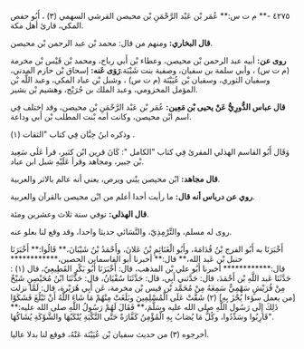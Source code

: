 ٤٢٧٥ -** م ت س:** عُمَر بْن عَبْد الرَّحْمَنِ بْن محيصن القرشي السهمي (٣) ، أَبُو حفص المكي، قارئ أهل مكة.

**قال البخاري:** ومنهم من قال: محمد بْن عبد الرحمن بْن محيصن.

**روى عن:** أبيه عبد الرحمن بْن محيصن، وعطاء بْن أَبي رباح، ومحمد بْن قَيْس بْن مخرمة (م ت س) ، وأبي سلمة بن سفيان، وصفية بنت شَيْبَة.**رَوَى عَنه:** إسحاق بْن حازم المدني، وسفيان الثوري، وسفيان بْن عُيَيْنَة (م ت س) ، وشبل بْن عباد المكي، وعبد اللَّه بْن المؤمل المخزومي، وعبد الملك بن جُرَيْج، وهشيم بْن بشير.

**قال عباس الدُّورِيُّ عَنْ يحيى بْن مَعِين:** عُمَر بْن عَبْد الرَّحْمَنِ بْن محيصن، وقد اختلف فِي اسم ابْن محيصن، وكانت أمه بْنت المطلب بْن أَبي وداعة.

وذكره ابنُ حِبَّان فِي كتاب "الثقات (١) .

وَقَال أَبُو القاسم الهذلي المقرئ فِي كتاب "الكامل ": كَانَ قرين ابْن كثير، قرأ عَلَى سَعِيد بْن جبير، ومجاهد وقرأ عَلَيْهِ شبل ابن عباد.

**قال مجاهد:** ابْن محيصن يبْني ويرص، يعني أنه عالم بالاثر والعربية.

**روي عن درباس أنه قال:** ما رأيت أحدا أعلم من ابْن محيصن بالقرآن والعربية.

**قال الهذلي:** توفي سنة ثلاث وعشرين ومئة.

روى له مسلم، والتِّرْمِذِيّ، والنَّسَائي حديثا واحدا، وقد وقع لنا بعلو عنه.

أَخْبَرَنَا به أَبُو الفرج بْنُ قُدَامَةَ، وأَبُو الْغَنَائِمِ بْنُ عَلانَ، وأَحْمَدُ بْنُ شَيْبَانَ،** قَالُوا:** أَخْبَرَنَا حنبل بْن عَبد الله،** قال:** أخبرنا أبو القاسمابن الحصين،************ قال:************ أخبرنا أَبُو علي بْن المذهب، قال: أَخْبَرَنَا أَبُو بَكْرٍ القَطِيعِيّ، قال (١) : حَدَّثَنَا عَبد اللَّهِ بْن أَحْمَدَ، قال: حَدَّثني أَبِي، قال: حَدَّثَنَا سُفْيَانُ، قال: حَدَّثَنَا ابْنُ مُحَيْصِنٍ شَيْخٌ مِنْ قُرَيْشٍ سَهْمِيٌّ سَمِعَهُ مِنْ مُحَمَّد بْن قيس بْن مخرمة، عَن أَبِي هُرَيْرة، قال: لَمَّا نزلت [من يعمل سؤءا يُجْزَ بِهِ] (٢) شَقَّتْ عَلَى الْمُسْلِمِينَ وبَلَغَتْ مِنْهُمْ مَا شَاءَ اللَّهُ أَنْ تَبْلُغَ فَشَكَوْا ذَلِكَ إِلَى رَسُول اللَّهِ صلى الله عليه وسَلَّمَ،** فَقَالَ لَهُمْ رَسُولُ اللَّهِ صلى الله عليه:** "قَارِبُوا وسَدِّدُوا، وكُلُّ مَا يُصَابُ بِهِ الْمُؤْمِنُ كَفَّارَةٌ حَتَّى النَّكْبَةِ يُنْكَبُهَا والشَّوْكَةِ يُشَاكُهَا.

أخرجوه (٣) من حديث سفيان بْن عُيَيْنَة عَنْهُ، فوقع لنا بدلا عاليا.